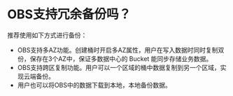 # OBS支持冗余备份吗？<a name="obs_03_0072"></a>

推荐使用如下方式进行备份：

-   OBS支持多AZ功能。创建桶时开启多AZ属性，用户在写入数据时同时复制双份，保存在3个AZ中，保证多数据中心的 Bucket 能同步存储业务数据。
-   OBS支持跨区复制功能。用户可以一个区域的桶中数据复制到另一个区域，实现云端备份。
-   用户也可以将OBS中的数据下载到本地，本地备份数据。

